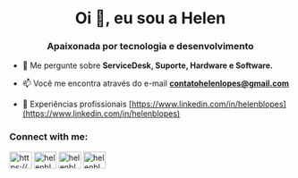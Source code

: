 <h1 align="center">Oi 👋, eu sou a Helen</h1>
<h3 align="center">Apaixonada por tecnologia e desenvolvimento</h3>

- 💬 Me pergunte sobre **ServiceDesk, Suporte, Hardware e Software.**

- 📫 Você me encontra através do e-mail **contatohelenlopes@gmail.com**

- 📄 Experiências profissionais [https://www.linkedin.com/in/helenblopes](https://www.linkedin.com/in/helenblopes)

<h3 align="left">Connect with me:</h3>
<p align="left">
<a href="https://linkedin.com/in/https://www.linkedin.com/in/helenblopes" target="blank"><img align="center" src="https://raw.githubusercontent.com/rahuldkjain/github-profile-readme-generator/master/src/images/icons/Social/linked-in-alt.svg" alt="https://www.linkedin.com/in/helenblopes" height="30" width="40" /></a>
<a href="https://fb.com/helenblopes" target="blank"><img align="center" src="https://raw.githubusercontent.com/rahuldkjain/github-profile-readme-generator/master/src/images/icons/Social/facebook.svg" alt="helenblopes" height="30" width="40" /></a>
<a href="https://instagram.com/helenblopes" target="blank"><img align="center" src="https://raw.githubusercontent.com/rahuldkjain/github-profile-readme-generator/master/src/images/icons/Social/instagram.svg" alt="helenblopes" height="30" width="40" /></a>
<a href="https://discord.gg/helenblopes" target="blank"><img align="center" src="https://raw.githubusercontent.com/rahuldkjain/github-profile-readme-generator/master/src/images/icons/Social/discord.svg" alt="helenblopes" height="30" width="40" /></a>
</p>




<!---
helenblopes/helenblopes is a ✨ special ✨ repository because its `README.md` (this file) appears on your GitHub profile.
You can click the Preview link to take a look at your changes.
--->
